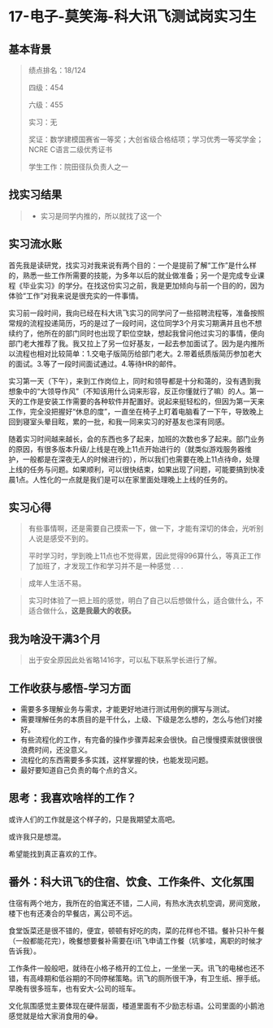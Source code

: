 # 17-电子-莫笑海-科大讯飞测试岗实习生

## 基本背景

> 绩点排名：18/124
>
> 四级：454
>
> 六级：455
>
> 实习：无
>
> 奖证：数学建模国赛省一等奖；大创省级合格结项；学习优秀一等奖学金；NCRE C语言二级优秀证书
>
> 学生工作：院田径队负责人之一

## 找实习结果

> * 实习是同学内推的，所以就找了这一个

## 实习流水账

首先我是读研党，找实习对我来说有两个目的：一个是提前了解“工作”是什么样的，熟悉一些工作所需要的技能，为多年以后的就业做准备；另一个是完成专业课程《毕业实习》的学分。在找这份实习之前，我是更加倾向与前一个目的的，因为体验“工作”对我来说是很充实的一件事情。

实习前一段时间，我向已经在科大讯飞实习的同学问了一些招聘流程等，准备按照常规的流程投递简历，巧的是过了一段时间，这位同学3个月实习期满并且也不想续约了，他所在的部门同时也出现了职位空缺，想起我曾问他过实习的事情，便向部门老大推荐了我。我又拉上了另一位好基友，一起去参加面试了。因为是内推所以流程也相对比较简单：1.交电子版简历给部门老大。2.带着纸质版简历参加老大的面试。3.等了一段时间面试通过。4.等待HR的邮件。

实习第一天（下午），来到工作岗位上，同时和领导都是十分和蔼的，没有遇到我想象中的“大领导作风”（不知该用什么词来形容，反正你懂就行了嘛）的人。第一天的工作是安装工作需要的各种软件并配置好。说起来挺轻松的，但因为第一天来工作，完全没把握好“休息的度”，一直坐在椅子上盯着电脑看了一下午，导致晚上回到寝室头晕目眩，累的一批，和我一同来实习的好基友也深有同感。

随着实习时间越来越长，会的东西也多了起来，加班的次数也多了起来。部门业务的原因，有很多版本升级/上线是在晚上11点开始进行的（就类似游戏服务器维护，一般都是在深夜无人的时候进行的），所以我们也需要在晚上11点待命，处理上线的任务与问题。如果顺利，可以很快结束，如果出现了问题，可能要搞到快凌晨1点。人性化的一点就是我们是可以在家里面处理晚上上线的任务的。

## 实习心得

> 有些事情啊，还是需要自己摸索一下，做一下，才能有深切的体会，光听别人说是感受不到的。
>
> 平时学习时，学到晚上11点也不觉得累，因此觉得996算什么，等真正工作了加班了，才发现工作和学习并不是一种感觉 . . .

>  成年人生活不易。

> 实习时体验了一把上班的感觉，明白了自己以后想做什么，适合做什么，不适合做什么，**这是我最大的收获。**

## 我为啥没干满3个月

> 出于安全原因此处省略1416字，可以私下联系学长进行了解。

## 工作收获与感悟-学习方面

* 需要多多理解业务与需求，才能更好地进行测试用例的撰写与测试。
* 需要理解任务的本质目的是干什么，上级、下级是怎么想的，怎么与他们对接好。
* 有些流程化的工作，有完备的操作步骤弄起来会很快。自己慢慢摸索就很很很浪费时间，还没意义。
* 流程化的东西需要多多实践，这样掌握的快，也能发现问题。
* 最好要知道自己负责的每个点的含义。

## 思考：我喜欢啥样的工作？

或许人们的工作就是这个样子的，只是我期望太高吧。

或许我只是想混。

希望能找到真正喜欢的工作。

## 番外：科大讯飞的住宿、饮食、工作条件、文化氛围

住宿有两个地方，我所在的伯寓还不错，二人间，有热水洗衣机空调，房间宽敞，楼下也有还凑合的早餐店，离公司不远。

食堂饭菜还是很不错的，便宜，顿顿有好吃的肉，菜的花样也不错。餐补只补午餐（一般都能花完），晚餐想要餐补需要在i讯飞申请工作餐（坑爹哇，离职的时候才告诉我）。

工作条件一般般吧，就待在小格子格开的工位上，一坐坐一天。讯飞的电梯也还不错，有高峰期和低谷期的不同停梯策略。讯飞的厕所很干净，有卫生纸、擦手纸。早晚有很多班车，也有安大-公司的班车。

文化氛围感觉主要体现在硬件层面，楼道里面有不少励志标语。公司里面的小鹅池感觉就是给大家消食用的😂。
